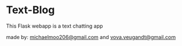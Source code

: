 # Text-Blog

This Flask webapp is a text chatting app

made by:
michaelmoo206@gmail.com and vova.veugandt@gmail.com
